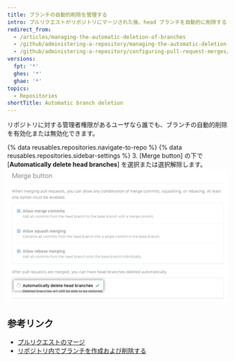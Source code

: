 ```yaml
---
title: ブランチの自動的削除を管理する
intro: プルリクエストがリポジトリにマージされた後、head ブランチを自動的に削除することができます。
redirect_from:
  - /articles/managing-the-automatic-deletion-of-branches
  - /github/administering-a-repository/managing-the-automatic-deletion-of-branches
  - /github/administering-a-repository/configuring-pull-request-merges/managing-the-automatic-deletion-of-branches
versions:
  fpt: '*'
  ghes: '*'
  ghae: '*'
topics:
  - Repositories
shortTitle: Automatic branch deletion
---
```


リポジトリに対する管理者権限があるユーザなら誰でも、ブランチの自動的削除を有効化または無効化できます。

{% data reusables.repositories.navigate-to-repo %}
{% data reusables.repositories.sidebar-settings %}
3. [Merge button] の下で [**Automatically delete head branches**] を選択または選択解除します。 ![ブランチの自動的削除を有効化または無効化するチェックボックス](/assets/images/help/repository/automatically-delete-branches.png)

## 参考リンク
- [プルリクエストのマージ](/articles/merging-a-pull-request)
- [リポジトリ内でブランチを作成および削除する](/articles/creating-and-deleting-branches-within-your-repository)
